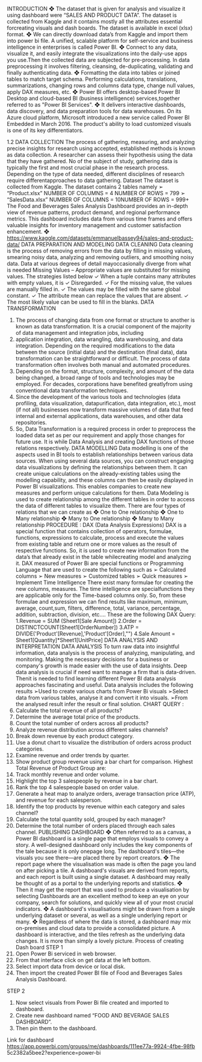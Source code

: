  INTRODUCTION 
❖ The dataset that is given for analysis and visualize it using dashboard were “SALES AND  PRODUCT DATA”. The dataset is collected from Kaggle and it contains mostly all the attributes essential forcreating visuals and dash boards. The dataset is available in excel (xlsx) format. 
❖ We can directly download data’s from Kaggle and import them into power bi file. A  unified, scalable platform for self-service and business intelligence in enterprises is called  Power BI. 
❖ Connect to any data, visualize it, and easily integrate the visualizations into the daily-use apps you use.Then the collected data are subjected for pre-processing. In data preprocessing it  involves filtering, cleansing, de-duplicating, validating and finally authenticating data. 
❖ Formatting the data into tables or joined tables to match target schema. Performing  calculations, translations, summarizations, changing rows and columns data type, change null  values, apply DAX measures, etc. 
❖ Power BI offers desktop-based Power BI Desktop and cloud-based BI (business intelligence) services,together referred to as "Power BI Services". 
❖ It delivers interactive dashboards, data discovery, and data preparation tools for data  warehouses. On its Azure cloud platform, Microsoft introduced a new service called Power BI  Embedded in March 2016. The product's ability to load customized visuals is one of its key  differentiators.

1.2 DATA COLLECTION 
The process of gathering, measuring, and analyzing precise insights for research using accepted, established methods is known as data collection. A researcher can assess their  hypothesis using the data that they have gathered. No of the subject of study, gathering data is  typically the first and most crucial phase in the research process. Depending on the type of data  needed, different disciplines of research require differentapproaches to data gathering. 
Dataset 
The dataset is collected from Kaggle. The dataset contains 2 tables namely 
➢ “Product.xlsx” 
NUMBER OF COLUMNS = 4 
NUMBER OF ROWS = 799 
➢ “SalesData.xlsx” 
NUMBER OF COLUMNS = 10NUMBER OF ROWS = 999+ 
The Food and Beverages Sales Analysis Dashboard provides an in-depth view of revenue  patterns, product demand, and regional performance metrics. This dashboard includes data  from various time frames and offers valuable insights for inventory management and  customer satisfaction enhancement. 
❖ https://www.kaggle.com/datasets/emmanuelbassey94/sales-and-product-data/
DATA PREPARATION AND MODELING 
DATA CLEANING 
Data cleaning is the process of removing errors from the data by filling in missing values,  smearing noisy data, analyzing and removing outliers, and smoothing noisy data. Data at  various degrees of detail mayoccasionally diverge from what is needed Missing Values – 
Appropriate values are substituted for missing values. The strategies listed below ✓ When a tuple contains many attributes with empty values, it is 
✓ Disregarded. 
✓ For the missing value, the values are manually filled in. 
✓ The values may be filled with the same global constant. 
✓ The attribute mean can replace the values that are absent. 
✓ The most likely value can be used to fill in the blanks. 
DATA TRANSFORMATION 
1. The process of changing data from one format or structure to another is known as data transformation. It is a crucial component of the majority of data management and integration  jobs, including 
2. application integration, data wrangling, data warehousing, and data integration.  Depending on the required modifications to the data between the source (initial data) and the  destination (final data), data transformation can be straightforward or difficult. The process of  data transformation often involves both manual and automated procedures. 
3. Depending on the format, structure, complexity, and amount of the data being changed, a  broad range of tools and technologies may be employed. For decades, corporations have benefited greatlyfrom using conventional data transformation techniques. 
4. Since the development of the various tools and technologies (data profiling, data visualization, datapurification, data integration, etc.), most (if not all) businesses now transform  massive volumes of data that feed internal and external applications, data warehouses, and other data repositories. 
5. So, Data Transformation is a required process in order to preprocess the loaded data set as  per our requirement and apply those changes for future use. It is while Data Analysis and  creating DAX functions of those relations respectively.
 DATA MODELLING 
Data modelling is one of the aspects used in BI tools to establish relationships between various  data sources. When using several data sources, you can construct engaging data visualizations  by defining the relationships between them. 
It can create unique calculations on the already-existing tables using the modelling capability,  and these columns can then be easily displayed in Power BI visualizations. This enables  companies to create new measures and perform unique calculations for them. 
Data Modeling is used to create relationship among the different tables in order to access the  data of different tables to visualize them. There are four types of relations that we can create as 
❖ One to One relationship 
❖ One to Many relationship 
❖ Many to One relationship 
❖ Many to Many relationship 
PROCEDURE :
DAX (Data Analysis Expressions) 
DAX is a special function that contains collection of operators, formulae, functions, expressions  to calculate, process and execute the values from existing table and return one or more values  as the result of respective functions. So, it is used to create new information from the data’s that already exist in the table whilecreating model and analyzing it. 
DAX measured of Power Bi are special functions or Programming Language that are used to  create the following such as 
➢ Calculated columns 
➢ New measures 
➢ Customized tables 
➢ Quick measures 
➢ Implement Time Intelligence 
There exist many formulae for creating the new columns, measures. The time intelligence are specialfunctions they are applicable only for the Time-based columns only. So, from these formulae and expression we can find results like maximum, minimum, average, count,sum, filters, difference, total, variance, percentage, addition, subtraction,  division, etc.… 
These are the following DAX Query:
1.Revenue = SUM (Sheet1[Sale Amount])
2.Order = DISTINCTCOUNT(Sheet1[OrderNumber])
3.ATP = DIVIDE('Product'[Revenue],'Product'[Order],"")
4.Sale Amount = Sheet1[Quantity]*Sheet1[UnitPrice]
DATA ANALYSIS AND INTERPRETATION
DATA ANALYSIS 
To turn raw data into insightful information, data analysis is the process of analyzing,  manipulating, and monitoring. Making the necessary decisions for a business or company's  growth is made easier with the use of data insights. Deep data analysis is crucial if need want to manage a firm that is data-driven. Thenit is needed to find learning different Power BI data analysis approaches fascinating and useful. 
Data analysis includes the following results 
➢Used to create various charts from Power Bi visuals 
➢Select data from various tables, analyse it and convert it into visuals. 
➢From the analysed result infer the result or final solution.
CHART QUERY :
1. Calculate the total revenue of all products? 
2. Determine the average total price of the products.  
3. Count the total number of orders across all products? 
4. Analyze revenue distribution across different sales channels? 
5. Break down revenue by each product category. 
6. Use a donut chart to visualize the distribution of orders across product  categories. 
7. Examine revenue and order trends by quarter.    
8. Show product group revenue using a bar chart for comparison. 
Highest Total Revenue of Product Group are:  
9. Track monthly revenue and order volume. 
10. Highlight the top 3 salespeople by revenue in a bar chart. 
11. Rank the top 4 salespeople based on order value. 
12. Generate a heat map to analyze orders, average transaction price  (ATP), and revenue for each salesperson. 
13. Identify the top products by revenue within each category and sales  channel? 
14. Calculate the total quantity sold, grouped by each manager? 
15. Determine the total number of orders placed through each sales  channel.
PUBLISHING DASHBOARD 
❖ Often referred to as a canvas, a Power BI dashboard is a single page that employs visuals  to convey a story. A well-designed dashboard only includes the key components of the tale  because it is only onepage long. The dashboard's tiles—the visuals you see there—are placed there by report creators. 
❖ The report page where the visualisation was made is often the page you land on after  picking a tile. A dashboard's visuals are derived from reports, and each report is built using a  single dataset. A dashboard may really be thought of as a portal to the underlying reports and  statistics. 
❖ Then it may get the report that was used to produce a visualisation by selecting  Dashboards are an excellent method to keep an eye on your company, search for solutions, and  quickly view all of your most crucial indicators. 
❖ A dashboard's visualisations might be drawn from a single underlying dataset or several,  as well as a single underlying report or many. 
❖ Regardless of where the data is stored, a dashboard may mix on-premises and cloud data  to provide a consolidated picture. A dashboard is interactive, and the tiles refresh as the  underlying data changes. It is more than simply a lovely picture.
Process of creating Dash board
STEP 1 
1. Open Power Bi serviced in web browser. 
2. From that interface click on get data at the left bottom. 
3. Select import data from device or local disk. 
4. Then import the created Power BI file of Food and Beverages Sales Analysis Dashboard.

STEP 2 
1. Now select visuals from Power Bi file created and imported to dashboard.
2. Create new dashboard named “FOOD AND BEVERAGE SALES DASHBOARD”. 
3. Then pin them to the dashboard.

Link for dashboard 
https://app.powerbi.com/groups/me/dashboards/111ee77a-9924-4fbe-98fb 5c2382a5bee2?experience=power-bi 

